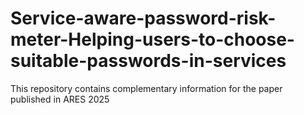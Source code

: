 # Service-aware-password-risk-meter-Helping-users-to-choose-suitable-passwords-in-services
This repository contains complementary information for the paper published in ARES 2025
